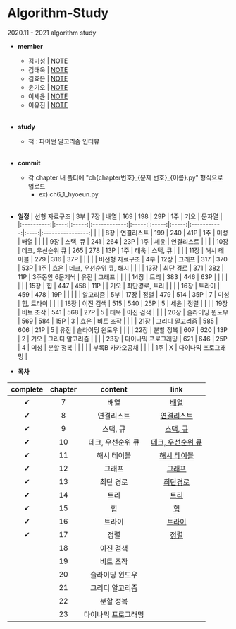 # Algorithm-Study
2020.11 - 2021 algorithm study

* **member**
  - 김미성 | [NOTE]()
  - 김태욱 | [NOTE]()
  - 김효은 | [NOTE]()
  - 윤기오 | [NOTE]()
  - 이세윤 | [NOTE](https://blog.naver.com/ericalee97)
  - 이유진 | [NOTE]()
<br><br>

* **study**
  - 책 : 파이썬 알고리즘 인터뷰
<br><br>

* **commit**
    - 각 chapter 내 폴더에 "ch{chapter번호}\_{문제 번호}\_{이름}.py" 형식으로 업로드
      - ex) ch6_1_hyoeun.py
<br><br>

* **일정**
| 선형 자료구조  | 3부 | 7장  | 배열         | 169 | 198 | 29P | 1주        | 기오 | 문자열            |
|:----------:|:----:|:-----:|:------------:|:-----:|:-----:|:-----:|:-----------:|:----:|:----------------:|
|          |    | 8장  | 연결리스트      | 199 | 240 | 41P | 1주        | 미성 | 배열             |
|          |    | 9장  | 스택, 큐      | 241 | 264 | 23P | 1주        | 세윤 | 연결리스트          |
|          |    | 10장 | 데크, 우선순위 큐 | 265 | 278 | 13P | 1주        | 태욱 | 스택, 큐          |
|          |    | 11장 | 해시 테이블     | 279 | 316 | 37P |           |    |                |
| 비선형 자료구조 | 4부 | 12장 | 그래프        | 317 | 370 | 53P | 1주        | 효은 | 데크, 우선순위 큐, 해시 |
|          |    | 13장 | 최단 경로      | 371 | 382 | 11P | 3주동안 6문제씩 | 유진 | 그래프            |
|          |    | 14장 | 트리         | 383 | 446 | 63P |           |    |                |
|          |    | 15장 | 힙          | 447 | 458 | 11P |           | 기오 | 최단경로, 트리       |
|          |    | 16장 | 트라이        | 459 | 478 | 19P |           |    |                |
| 알고리즘     | 5부 | 17장 | 정렬         | 479 | 514 | 35P | 7         | 미성 | 힙, 트라이         |
|          |    | 18장 | 이진 검색      | 515 | 540 | 25P | 5         | 세윤 | 정렬             |
|          |    | 19장 | 비트 조작      | 541 | 568 | 27P | 5         | 태욱 | 이진 검색          |
|          |    | 20장 | 슬라이딩 윈도우   | 569 | 584 | 15P | 3         | 효은 | 비트 조작          |
|          |    | 21장 | 그리디 알고리즘   | 585 | 606 | 21P | 5         | 유진 | 슬라이딩 윈도우       |
|          |    | 22장 | 분할 정복      | 607 | 620 | 13P | 2         | 기오 | 그리디 알고리즘       |
|          |    | 23장 | 다이나믹 프로그래밍 | 621 | 646 | 25P | 4         | 미성 | 분할 정복          |
|          |    |     | 부록B 카카오공채  |     |     |     | 1주        | X  | 다이나믹 프로그래밍     |

* **목차**

| complete | chapter | content | link |
|:---:|:---:|:---:|:---:|
|✔|7|배열|[배열](https://github.com/hyo-eun-kim/algorithm-study/tree/main/ch07)|
|✔|8|연결리스트|[연결리스트](https://github.com/hyo-eun-kim/algorithm-study/tree/main/ch08)|
|✔|9|스택, 큐|[스택, 큐](https://github.com/hyo-eun-kim/algorithm-study/tree/main/ch09)|
|✔|10|데크, 우선순위 큐|[데크, 우선순위 큐](https://github.com/hyo-eun-kim/algorithm-study/tree/main/ch10)|
|✔|11|해시 테이블|[해시 테이블](https://github.com/hyo-eun-kim/algorithm-study/tree/main/ch11)|
|✔|12|그래프|[그래프](https://github.com/hyo-eun-kim/algorithm-study/tree/main/ch12)|
|✔|13|최단 경로|[최단경로](https://github.com/hyo-eun-kim/algorithm-study/tree/main/ch13)|
|✔|14|트리|[트리](https://github.com/hyo-eun-kim/algorithm-study/tree/main/ch14)|
|✔|15|힙|[힙](https://github.com/hyo-eun-kim/algorithm-study/tree/main/ch15)|
|✔|16|트라이|[트라이](https://github.com/hyo-eun-kim/algorithm-study/tree/main/ch16)|
|✔|17|정렬|[정렬](https://github.com/hyo-eun-kim/algorithm-study/tree/main/ch17)|
| |18|이진 검색|  |
| |19|비트 조작| |
| |20|슬라이딩 윈도우|
| |21|그리디 알고리즘|  |
| |22|분할 정복|  |
| |23|다이나믹 프로그래밍|  |
